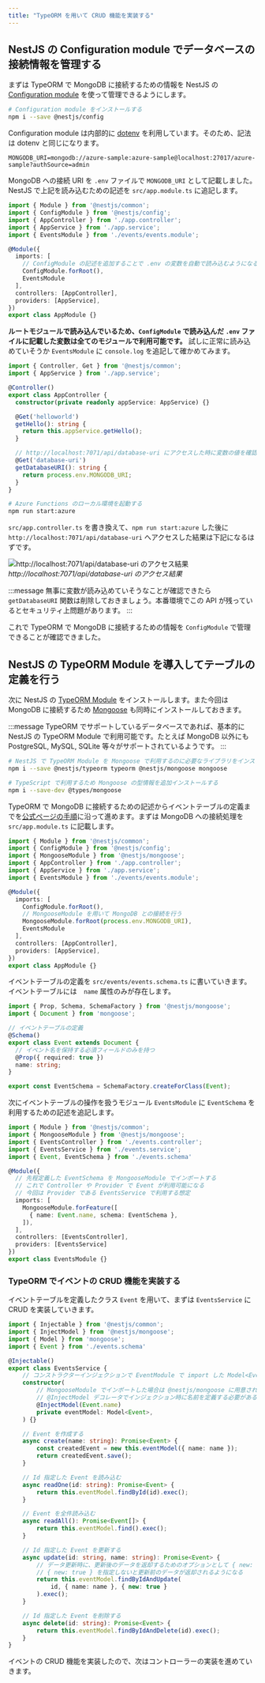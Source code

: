 ```yaml
---
title: "TypeORM を用いて CRUD 機能を実装する"
---
```


## NestJS の Configuration module でデータベースの接続情報を管理する

まずは TypeORM で MongoDB に接続するための情報を NestJS の [Configuration module](https://docs.nestjs.com/techniques/configuration) を使って管理できるようにします。

```bash
# Configuration module をインストールする
npm i --save @nestjs/config
```

Configuration module は内部的に [dotenv](https://github.com/motdotla/dotenv) を利用しています。そのため、記法は dotenv と同じになります。

```dotenv:.env
MONGODB_URI=mongodb://azure-sample:azure-sample@localhost:27017/azure-sample?authSource=admin
```

MongoDB への接続 URI を `.env` ファイルで `MONGODB_URI` として記載しました。NestJS で上記を読み込むための記述を `src/app.module.ts` に追記します。

```typescript:src/app.module.ts
import { Module } from '@nestjs/common';
import { ConfigModule } from '@nestjs/config';
import { AppController } from './app.controller';
import { AppService } from './app.service';
import { EventsModule } from './events/events.module';

@Module({
  imports: [
    // ConfigModule の記述を追加することで .env の変数を自動で読み込むようになる
    ConfigModule.forRoot(),
    EventsModule
  ],
  controllers: [AppController],
  providers: [AppService],
})
export class AppModule {}
```

**ルートモジュールで読み込んでいるため、`ConfigModule` で読み込んだ `.env` ファイルに記載した変数は全てのモジュールで利用可能です。** 試しに正常に読み込めていそうか `EventsModule` に `console.log` を追記して確かめてみます。

```typescript:src/app.controller.ts
import { Controller, Get } from '@nestjs/common';
import { AppService } from './app.service';

@Controller()
export class AppController {
  constructor(private readonly appService: AppService) {}

  @Get('helloworld')
  getHello(): string {
    return this.appService.getHello();
  }

  // http://localhost:7071/api/database-uri にアクセスした時に変数の値を確認出来る API を追加
  @Get('database-uri')
  getDatabaseURI(): string {
    return process.env.MONGODB_URI;
  }
}
```

```bash
# Azure Functions のローカル環境を起動する
npm run start:azure
```

`src/app.controller.ts` を書き換えて、`npm run start:azure` した後に `http://localhost:7071/api/database-uri` へアクセスした結果は下記になるはずです。

![http://localhost:7071/api/database-uri のアクセス結果](https://i.gyazo.com/5023493e3c711e1fb5d9b089d9d9a658.png)
*http://localhost:7071/api/database-uri のアクセス結果*

:::message
無事に変数が読み込めていそうなことが確認できたら `getDatabaseURI` 関数は削除しておきましょう。本番環境でこの API が残っているとセキュリティ上問題があります。
:::

これで TypeORM で MongoDB に接続するための情報を `ConfigModule` で管理できることが確認できました。

## NestJS の TypeORM Module を導入してテーブルの定義を行う

次に NestJS の [TypeORM Module](https://github.com/nestjs/typeorm) をインストールします。また今回は MongoDB に接続するため [Mongoose](https://github.com/Automattic/mongoose) も同時にインストールしておきます。

:::message
TypeORM でサポートしているデータベースであれば、基本的に NestJS の TypeORM Module で利用可能です。たとえば MongoDB 以外にも PostgreSQL, MySQL, SQLite 等々がサポートされているようです。
:::

```bash
# NestJS で TypeORM Module を Mongoose で利用するのに必要なライブラリをインストールする
npm i --save @nestjs/typeorm typeorm @nestjs/mongoose mongoose

# TypeScript で利用するため Mongoose の型情報を追加インストールする
npm i --save-dev @types/mongoose
```

TypeORM で MongoDB に接続するための記述からイベントテーブルの定義までを[公式ページの手順](https://docs.nestjs.com/techniques/mongodb)に沿って進めます。まずは MongoDB への接続処理を `src/app.module.ts` に記載します。

```typescript:src/app.module.ts
import { Module } from '@nestjs/common';
import { ConfigModule } from '@nestjs/config';
import { MongooseModule } from '@nestjs/mongoose';
import { AppController } from './app.controller';
import { AppService } from './app.service';
import { EventsModule } from './events/events.module';

@Module({
  imports: [
    ConfigModule.forRoot(),
    // MongooseModule を用いて MongoDB との接続を行う
    MongooseModule.forRoot(process.env.MONGODB_URI),
    EventsModule
  ],
  controllers: [AppController],
  providers: [AppService],
})
export class AppModule {}
```

イベントテーブルの定義を `src/events/events.schema.ts` に書いていきます。イベントテーブルには　`name` 属性のみが存在します。

```typescript:src/events/events.schema.ts
import { Prop, Schema, SchemaFactory } from '@nestjs/mongoose';
import { Document } from 'mongoose';

// イベントテーブルの定義
@Schema()
export class Event extends Document {
  // イベント名を保持する必須フィールドのみを持つ
  @Prop({ required: true })
  name: string;
}

export const EventSchema = SchemaFactory.createForClass(Event);
```

次にイベントテーブルの操作を扱うモジュール `EventsModule` に `EventSchema` を利用するための記述を追記します。

```typescript:src/events/events.module.ts
import { Module } from '@nestjs/common';
import { MongooseModule } from '@nestjs/mongoose';
import { EventsController } from './events.controller';
import { EventsService } from './events.service';
import { Event, EventSchema } from './events.schema'

@Module({
  // 先程定義した EventSchema を MongooseModule でインポートする
  // これで Controller や Provider で Event が利用可能になる
  // 今回は Provider である EventsService で利用する想定
  imports: [
    MongooseModule.forFeature([
      { name: Event.name, schema: EventSchema },
    ]),
  ],
  controllers: [EventsController],
  providers: [EventsService]
})
export class EventsModule {}
```

### TypeORM でイベントの CRUD 機能を実装する

イベントテーブルを定義したクラス `Event` を用いて、まずは `EventsService` に CRUD を実装していきます。

```typescript:src/events/events.service.ts
import { Injectable } from '@nestjs/common';
import { InjectModel } from '@nestjs/mongoose';
import { Model } from 'mongoose';
import { Event } from './events.schema'

@Injectable()
export class EventsService {
    // コンストラクターインジェクションで EventModule で import した Model<Event> を生成する
    constructor(
        // MongooseModule でインポートした場合は @nestjs/mongoose に用意されている
        // @InjectModel デコレータでインジェクション時に名前を定義する必要がある
        @InjectModel(Event.name)
        private eventModel: Model<Event>,
    ) {}

    // Event を作成する
    async create(name: string): Promise<Event> {
        const createdEvent = new this.eventModel({ name: name });
        return createdEvent.save();
    }

    // Id 指定した Event を読み込む
    async readOne(id: string): Promise<Event> {
        return this.eventModel.findById(id).exec();
    }

    // Event を全件読み込む
    async readAll(): Promise<Event[]> {
        return this.eventModel.find().exec();
    }

    // Id 指定した Event を更新する
    async update(id: string, name: string): Promise<Event> {
        // データ更新時に、更新後のデータを返却するためのオプションとして { new: true } を指定する
        // { new: true } を指定しないと更新前のデータが返却されるようになる
        return this.eventModel.findByIdAndUpdate(
            id, { name: name }, { new: true }
        ).exec();
    }

    // Id 指定した Event を削除する
    async delete(id: string): Promise<Event> {
        return this.eventModel.findByIdAndDelete(id).exec();
    }
}
```

イベントの CRUD 機能を実装したので、次はコントローラーの実装を進めていきます。
